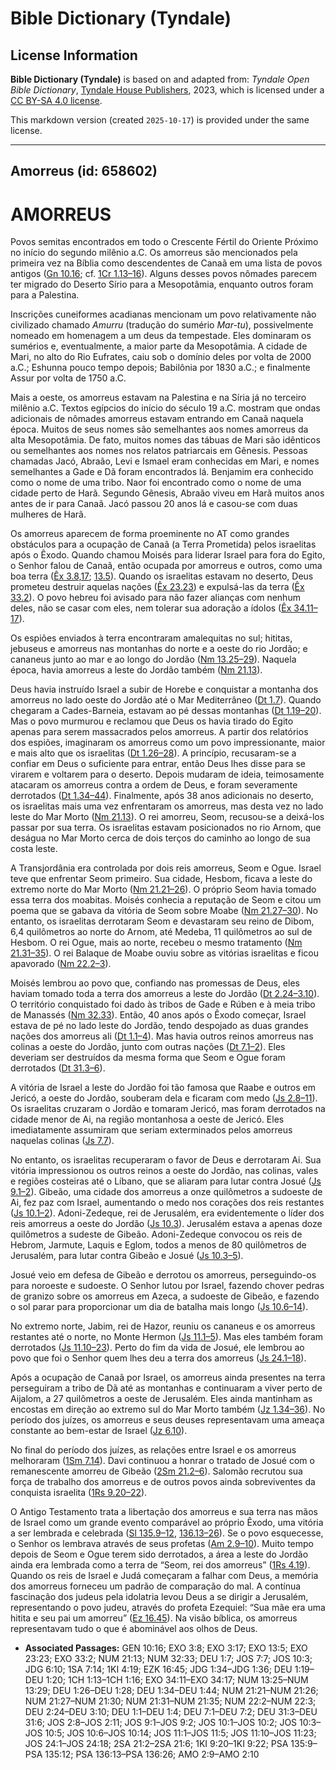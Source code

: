 # Bible Dictionary (Tyndale)

## License Information

**Bible Dictionary (Tyndale)** is based on and adapted from: _Tyndale Open Bible Dictionary_, [Tyndale House Publishers](https://tyndaleopenresources.com/), 2023, which is licensed under a [CC BY-SA 4.0 license](https://creativecommons.org/licenses/by-sa/4.0/legalcode.en).

This markdown version (created `2025-10-17`) is provided under the same license.



--------------------------------

## Amorreus (id: 658602)

AMORREUS
========

Povos semitas encontrados em todo o Crescente Fértil do Oriente Próximo no início do segundo milênio a.C. Os amorreus são mencionados pela primeira vez na Bíblia como descendentes de Canaã em uma lista de povos antigos ([Gn 10\.16](https://ref.ly/Gen10:16); cf. [1Cr 1\.13–16](https://ref.ly/1Chr1:13-1Chr1:16)). Alguns desses povos nômades parecem ter migrado do Deserto Sírio para a Mesopotâmia, enquanto outros foram para a Palestina.

Inscrições cuneiformes acadianas mencionam um povo relativamente não civilizado chamado *Amurru* (tradução do sumério *Mar\-tu*), possivelmente nomeado em homenagem a um deus da tempestade. Eles dominaram os sumérios e, eventualmente, a maior parte da Mesopotâmia. A cidade de Mari, no alto do Rio Eufrates, caiu sob o domínio deles por volta de 2000 a.C.; Eshunna pouco tempo depois; Babilônia por 1830 a.C.; e finalmente Assur por volta de 1750 a.C.

Mais a oeste, os amorreus estavam na Palestina e na Síria já no terceiro milênio a.C. Textos egípcios do início do século 19 a.C. mostram que ondas adicionais de nômades amorreus estavam entrando em Canaã naquela época. Muitos de seus nomes são semelhantes aos nomes amorreus da alta Mesopotâmia. De fato, muitos nomes das tábuas de Mari são idênticos ou semelhantes aos nomes nos relatos patriarcais em Gênesis. Pessoas chamadas Jacó, Abraão, Levi e Ismael eram conhecidas em Mari, e nomes semelhantes a Gade e Dã foram encontrados lá. Benjamim era conhecido como o nome de uma tribo. Naor foi encontrado como o nome de uma cidade perto de Harã. Segundo Gênesis, Abraão viveu em Harã muitos anos antes de ir para Canaã. Jacó passou 20 anos lá e casou\-se com duas mulheres de Harã.

Os amorreus aparecem de forma proeminente no AT como grandes obstáculos para a ocupação de Canaã (a Terra Prometida) pelos israelitas após o Êxodo. Quando chamou Moisés para liderar Israel para fora do Egito, o Senhor falou de Canaã, então ocupada por amorreus e outros, como uma boa terra ([Êx 3\.8,17](https://ref.ly/Exod3:8,Exod3:17); [13\.5](https://ref.ly/Exod13:5)). Quando os israelitas estavam no deserto, Deus prometeu destruir aquelas nações ([Êx 23\.23](https://ref.ly/Exod23:23)) e expulsá\-las da terra ([Êx 33\.2](https://ref.ly/Exod33:2)). O povo hebreu foi avisado para não fazer alianças com nenhum deles, não se casar com eles, nem tolerar sua adoração a ídolos ([Êx 34\.11–17](https://ref.ly/Exod34:11-Exod34:17)).

Os espiões enviados à terra encontraram amalequitas no sul; hititas, jebuseus e amorreus nas montanhas do norte e a oeste do rio Jordão; e cananeus junto ao mar e ao longo do Jordão ([Nm 13\.25–29](https://ref.ly/Num13:25-Num13:29)). Naquela época, havia amorreus a leste do Jordão também ([Nm 21\.13](https://ref.ly/Num21:13)).

Deus havia instruído Israel a subir de Horebe e conquistar a montanha dos amorreus no lado oeste do Jordão até o Mar Mediterrâneo ([Dt 1\.7](https://ref.ly/Deut1:7)). Quando chegaram a Cades\-Barneia, estavam ao pé dessas montanhas ([Dt 1\.19–20](https://ref.ly/Deut1:19-Deut1:20)). Mas o povo murmurou e reclamou que Deus os havia tirado do Egito apenas para serem massacrados pelos amorreus. A partir dos relatórios dos espiões, imaginaram os amorreus como um povo impressionante, maior e mais alto que os israelitas ([Dt 1\.26–28](https://ref.ly/Deut1:26-Deut1:28)). A princípio, recusaram\-se a confiar em Deus o suficiente para entrar, então Deus lhes disse para se virarem e voltarem para o deserto. Depois mudaram de ideia, teimosamente atacaram os amorreus contra a ordem de Deus, e foram severamente derrotados ([Dt 1\.34–44](https://ref.ly/Deut1:34-Deut1:44)). Finalmente, após 38 anos adicionais no deserto, os israelitas mais uma vez enfrentaram os amorreus, mas desta vez no lado leste do Mar Morto ([Nm 21\.13](https://ref.ly/Num21:13)). O rei amorreu, Seom, recusou\-se a deixá\-los passar por sua terra. Os israelitas estavam posicionados no rio Arnom, que deságua no Mar Morto cerca de dois terços do caminho ao longo de sua costa leste.

A Transjordânia era controlada por dois reis amorreus, Seom e Ogue. Israel teve que enfrentar Seom primeiro. Sua cidade, Hesbom, ficava a leste do extremo norte do Mar Morto ([Nm 21\.21–26](https://ref.ly/Num21:21-Num21:26)). O próprio Seom havia tomado essa terra dos moabitas. Moisés conhecia a reputação de Seom e citou um poema que se gabava da vitória de Seom sobre Moabe ([Nm 21\.27–30](https://ref.ly/Num21:27-Num21:30)). No entanto, os israelitas derrotaram Seom e devastaram seu reino de Dibom, 6,4 quilômetros ao norte do Arnom, até Medeba, 11 quilômetros ao sul de Hesbom. O rei Ogue, mais ao norte, recebeu o mesmo tratamento ([Nm 21\.31–35](https://ref.ly/Num21:31-Num21:35)). O rei Balaque de Moabe ouviu sobre as vitórias israelitas e ficou apavorado ([Nm 22\.2–3](https://ref.ly/Num22:2-Num22:3)).

Moisés lembrou ao povo que, confiando nas promessas de Deus, eles haviam tomado toda a terra dos amorreus a leste do Jordão ([Dt 2\.24–3\.10](https://ref.ly/Deut2:24-Deut3:10)). O território conquistado foi dado às tribos de Gade e Rúben e à meia tribo de Manassés ([Nm 32\.33](https://ref.ly/Num32:33)). Então, 40 anos após o Êxodo começar, Israel estava de pé no lado leste do Jordão, tendo despojado as duas grandes nações dos amorreus ali ([Dt 1\.1–4](https://ref.ly/Deut1:1-Deut1:4)). Mas havia outros reinos amorreus nas colinas a oeste do Jordão, junto com outras nações ([Dt 7\.1–2](https://ref.ly/Deut7:1-Deut7:2)). Eles deveriam ser destruídos da mesma forma que Seom e Ogue foram derrotados ([Dt 31\.3–6](https://ref.ly/Deut31:3-Deut31:6)).

A vitória de Israel a leste do Jordão foi tão famosa que Raabe e outros em Jericó, a oeste do Jordão, souberam dela e ficaram com medo ([Js 2\.8–11](https://ref.ly/Josh2:8-Josh2:11)). Os israelitas cruzaram o Jordão e tomaram Jericó, mas foram derrotados na cidade menor de Ai, na região montanhosa a oeste de Jericó. Eles imediatamente assumiram que seriam exterminados pelos amorreus naquelas colinas ([Js 7\.7](https://ref.ly/Josh7:7)).

No entanto, os israelitas recuperaram o favor de Deus e derrotaram Ai. Sua vitória impressionou os outros reinos a oeste do Jordão, nas colinas, vales e regiões costeiras até o Líbano, que se aliaram para lutar contra Josué ([Js 9\.1–2](https://ref.ly/Josh9:1-Josh9:2)). Gibeão, uma cidade dos amorreus a onze quilômetros a sudoeste de Ai, fez paz com Israel, aumentando o medo nos corações dos reis restantes ([Js 10\.1–2](https://ref.ly/Josh10:1-Josh10:2)). Adoni\-Zedeque, rei de Jerusalém, era evidentemente o líder dos reis amorreus a oeste do Jordão ([Js 10\.3](https://ref.ly/Josh10:3)). Jerusalém estava a apenas doze quilômetros a sudeste de Gibeão. Adoni\-Zedeque convocou os reis de Hebrom, Jarmute, Laquis e Eglom, todos a menos de 80 quilômetros de Jerusalém, para lutar contra Gibeão e Josué ([Js 10\.3–5](https://ref.ly/Josh10:3-Josh10:5)).

Josué veio em defesa de Gibeão e derrotou os amorreus, perseguindo\-os para noroeste e sudoeste. O Senhor lutou por Israel, fazendo chover pedras de granizo sobre os amorreus em Azeca, a sudoeste de Gibeão, e fazendo o sol parar para proporcionar um dia de batalha mais longo ([Js 10\.6–14](https://ref.ly/Josh10:6-Josh10:14)).

No extremo norte, Jabim, rei de Hazor, reuniu os cananeus e os amorreus restantes até o norte, no Monte Hermon ([Js 11\.1–5](https://ref.ly/Josh11:1-Josh11:5)). Mas eles também foram derrotados ([Js 11\.10–23](https://ref.ly/Josh11:10-Josh11:23)). Perto do fim da vida de Josué, ele lembrou ao povo que foi o Senhor quem lhes deu a terra dos amorreus ([Js 24\.1–18](https://ref.ly/Josh24:1-Josh24:18)).

Após a ocupação de Canaã por Israel, os amorreus ainda presentes na terra perseguiram a tribo de Dã até as montanhas e continuaram a viver perto de Aijalom, a 27 quilômetros a oeste de Jerusalém. Eles ainda mantinham as encostas em direção ao extremo sul do Mar Morto também ([Jz 1\.34–36](https://ref.ly/Judg1:34-Judg1:36)). No período dos juízes, os amorreus e seus deuses representavam uma ameaça constante ao bem\-estar de Israel ([Jz 6\.10](https://ref.ly/Judg6:10)).

No final do período dos juízes, as relações entre Israel e os amorreus melhoraram ([1Sm 7\.14](https://ref.ly/1Sam7:14)). Davi continuou a honrar o tratado de Josué com o remanescente amorreu de Gibeão ([2Sm 21\.2–6](https://ref.ly/2Sam21:2-2Sam21:6)). Salomão recrutou sua força de trabalho dos amorreus e de outros povos ainda sobreviventes da conquista israelita ([1Rs 9\.20–22](https://ref.ly/1Kgs9:20-1Kgs9:22)).

O Antigo Testamento trata a libertação dos amorreus e sua terra nas mãos de Israel como um grande evento comparável ao próprio Êxodo, uma vitória a ser lembrada e celebrada ([Sl 135\.9–12](https://ref.ly/Ps135:9-Ps135:12), [136\.13–26](https://ref.ly/Ps136:13-Ps136:26)). Se o povo esquecesse, o Senhor os lembrava através de seus profetas ([Am 2\.9–10](https://ref.ly/Amos2:9-Amos2:10)). Muito tempo depois de Seom e Ogue terem sido derrotados, a área a leste do Jordão ainda era lembrada como a terra de “Seom, rei dos amorreus” ([1Rs 4\.19](https://ref.ly/1Kgs4:19)). Quando os reis de Israel e Judá começaram a falhar com Deus, a memória dos amorreus forneceu um padrão de comparação do mal. A contínua fascinação dos judeus pela idolatria levou Deus a se dirigir a Jerusalém, representando o povo judeu, através do profeta Ezequiel: “Sua mãe era uma hitita e seu pai um amorreu” ([Ez 16\.45](https://ref.ly/Ezek16:45)). Na visão bíblica, os amorreus representavam tudo o que é abominável aos olhos de Deus.

* **Associated Passages:** GEN 10:16; EXO 3:8; EXO 3:17; EXO 13:5; EXO 23:23; EXO 33:2; NUM 21:13; NUM 32:33; DEU 1:7; JOS 7:7; JOS 10:3; JDG 6:10; 1SA 7:14; 1KI 4:19; EZK 16:45; JDG 1:34–JDG 1:36; DEU 1:19–DEU 1:20; 1CH 1:13–1CH 1:16; EXO 34:11–EXO 34:17; NUM 13:25–NUM 13:29; DEU 1:26–DEU 1:28; DEU 1:34–DEU 1:44; NUM 21:21–NUM 21:26; NUM 21:27–NUM 21:30; NUM 21:31–NUM 21:35; NUM 22:2–NUM 22:3; DEU 2:24–DEU 3:10; DEU 1:1–DEU 1:4; DEU 7:1–DEU 7:2; DEU 31:3–DEU 31:6; JOS 2:8–JOS 2:11; JOS 9:1–JOS 9:2; JOS 10:1–JOS 10:2; JOS 10:3–JOS 10:5; JOS 10:6–JOS 10:14; JOS 11:1–JOS 11:5; JOS 11:10–JOS 11:23; JOS 24:1–JOS 24:18; 2SA 21:2–2SA 21:6; 1KI 9:20–1KI 9:22; PSA 135:9–PSA 135:12; PSA 136:13–PSA 136:26; AMO 2:9–AMO 2:10

